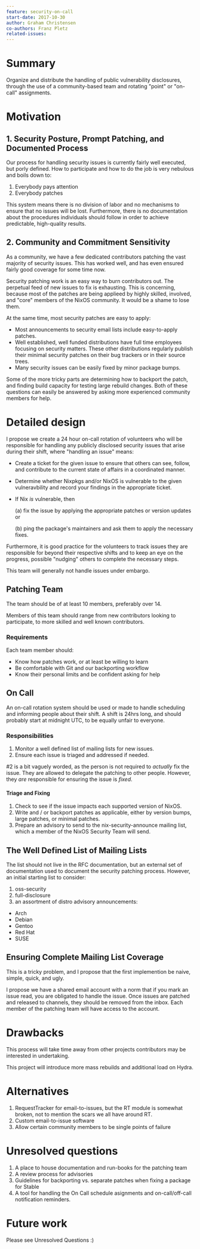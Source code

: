 ```yaml
---
feature: security-on-call
start-date: 2017-10-30
author: Graham Christensen
co-authors: Franz Pletz
related-issues:
---
```


# Summary
[summary]: #summary

Organize and distribute the handling of public vulnerability
disclosures, through the use of a community-based team and rotating
"point" or "on-call" assignments.

# Motivation
[motivation]: #motivation

## 1. Security Posture, Prompt Patching, and Documented Process

Our process for handling security issues is currently fairly well executed, but
porly defined. How to participate and how to do the job is very
nebulous and boils down to:

1. Everybody pays attention
2. Everybody patches

This system means there is no division of labor and no mechanisms
to ensure that no issues will be lost. Furthermore, there is no
documentation about the procedures individuals should follow in
order to achieve predictable, high-quality results.

## 2. Community and Commitment Sensitivity

As a community, we have a few dedicated contributors patching
the vast majority of security issues. This has worked well, and has
even ensured fairly good coverage for some time now.

Security patching work is an easy way to burn contributors out. The
perpetual feed of new issues to fix is exhausting. This is concerning,
because most of the patches are being applieed by highly skilled,
involved, and "core" members of the NixOS community. It would be a
shame to lose them.

At the same time, most security patches are easy to apply:

 - Most announcements to security email lists include easy-to-apply
   patches.
 - Well established, well funded distributions have full time
   employees focusing on security matters. These other distributions
   regularly publish their minimal security patches on their bug
   trackers or in their source trees.
 - Many security issues can be easily fixed by minor package bumps.

Some of the more tricky parts are determining how to backport the
patch, and finding build capacity for testing large rebuild changes.
Both of these questions can easily be answered by asking more
experienced community members for help.

# Detailed design
[design]: #detailed-design

I propose we create a 24 hour on-call rotation of volunteers who will be
responsible for handling any publicly disclosed security issues that
arise during their shift, where "handling an issue" means:

 - Create a ticket for the given issue to ensure that others can
   see, follow, and contribute to the current state of affairs in
   a coordinated manner.

 - Determine whether Nixpkgs and/or NixOS is vulnerable to the given
   vulneravbility and record your findings in the appropriate ticket.
   
 - If Nix *is* vulnerable, then
 
    (a) fix the issue by applying the appropriate patches or version
        updates or
        
    (b) ping the package's maintainers and ask them to apply the
        necessary fixes.

Furthermore, it is good practice for the volunteers to track issues
they are responsible for beyond their respective shifts and to keep an
eye on the progress, possible "nudging" others to complete the necessary
steps. 

This team will generally not handle issues under embargo.

## Patching Team

The team should be of at least 10 members, preferably over 14.

Members of this team should range from new contributors looking to
participate, to more skilled and well known contributors.

### Requirements

Each team member should:

 - Know how patches work, or at least be willing to learn
 - Be comfortable with Git and our backporting workflow
 - Know their personal limits and be confident asking for help

## On Call

An on-call rotation system should be used or made to handle scheduling
and informing people about their shift. A shift is 24hrs long, and
should probably start at midnight UTC, to be equally unfair to
everyone.

### Responsibilities

1. Monitor a well defined list of mailing lists for new issues.
2. Ensure each issue is triaged and addressed if needed.

#2 is a bit vaguely worded, as the person is not required to
_actually_ fix the issue. They are allowed to delegate the patching to
other people. However, they _are_ responsible for ensuring the issue
is _fixed_.

#### Triage and Fixing

1. Check to see if the issue impacts each supported version of NixOS.
2. Write and / or backport patches as applicable, either by version
   bumps, large patches, or minimal patches.
3. Prepare an advisory to send to the nix-security-announce mailing
   list, which a member of the NixOS Security Team will send.

## The Well Defined List of Mailing Lists

The list should not live in the RFC documentation, but an external set
of documentation used to document the security patching process.
However, an initial starting list to consider:

1. oss-security
2. full-disclosure
3. an assortment of distro advisory announcements:

 - Arch
 - Debian
 - Gentoo
 - Red Hat
 - SUSE

## Ensuring Complete Mailing List Coverage

This is a tricky problem, and I propose that the first implemention
be naive, simple, quick, and ugly.

I propose we have a shared email account with a norm that if you mark
an issue read, you are obligated to handle the issue. Once issues are
patched and released to channels, they should be removed from the
inbox. Each member of the patching team will have access to the
account.

# Drawbacks
[drawbacks]: #drawbacks

This process will take time away from other projects contributors may
be interested in undertaking.

This project will introduce more mass rebuilds and additional load on
Hydra.

# Alternatives
[alternatives]: #alternatives

1. RequestTracker for email-to-issues, but the RT module is somewhat
   broken, not to mention the scars we all have around RT.
2. Custom email-to-issue software
3. Allow certain community members to be single points of failure

# Unresolved questions
[unresolved]: #unresolved-questions

1. A place to house documentation and run-books for the patching team
2. A review process for advisories
3. Guidelines for backporting vs. separate patches when fixing a
   package for Stable
4. A tool for handling the On Call schedule asignments and
   on-call/off-call notification reminders.

# Future work
[future]: #future-work

Please see Unresolved Questions :)
